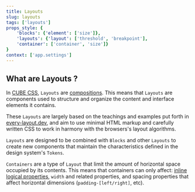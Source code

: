 ```yaml
---
title: Layouts
slug: layouts
tags: ['layouts']
props_style: {
	'blocks': {'element': ['size']},
	'layouts': {'layout': ['threshold', 'breakpoint'],
	'container': ['container', 'size']}
}
context: ['app.settings']
---
```


## What are Layouts ?

In [CUBE CSS](https://cube.fyi), `Layouts` are [compositions](https://cube.fyi/composition.html). This means that `Layouts` are components used to structure and organize the content and interface elements it contains.

These `Layouts` are largely based on the teachings and examples put forth in [every-layout.dev](https://every-layout.dev/), and aim to use minimal HTML markup and carefully written CSS to work in harmony with the browsers's layout algorithms.

`Layouts` are designed to be combined with `Blocks` and other `Layouts` to create new components that maintain the characteristics defined in the design system's `Tokens`.

`Containers` are a type of `Layout` that limit the amount of horizontal space occupied by its contents. This means that containers can only affect: [inline logical properties](https://developer.mozilla.org/en-US/docs/Web/CSS/CSS_Logical_Properties), `width` and related properties, and spacing properties that affect horizontal dimensions (`padding-[left/right]`, etc).
